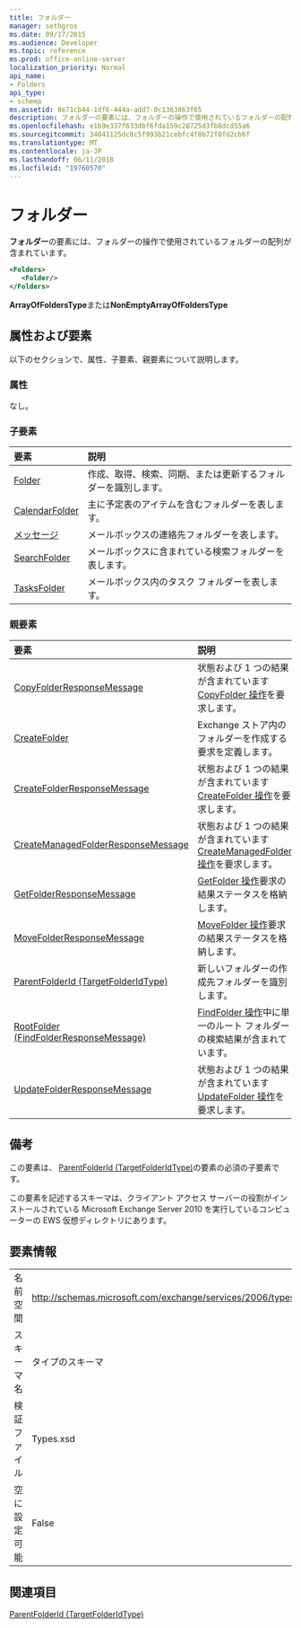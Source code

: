 ```yaml
---
title: フォルダー
manager: sethgros
ms.date: 09/17/2015
ms.audience: Developer
ms.topic: reference
ms.prod: office-online-server
localization_priority: Normal
api_name:
- Folders
api_type:
- schema
ms.assetid: 8e71cb44-1df6-444a-add7-0c1363863f65
description: フォルダーの要素には、フォルダーの操作で使用されているフォルダーの配列が含まれています。
ms.openlocfilehash: e1b9e337f633dbf6fda159c28725d3fb8dcd55a6
ms.sourcegitcommit: 34041125dc8c5f993b21cebfc4f8b72f0fd2cb6f
ms.translationtype: MT
ms.contentlocale: ja-JP
ms.lasthandoff: 06/11/2018
ms.locfileid: "19760570"
---
```

# <a name="folders"></a>フォルダー

**フォルダー**の要素には、フォルダーの操作で使用されているフォルダーの配列が含まれています。 
  
```xml
<Folders>
   <Folder/>
</Folders>
```

 **ArrayOfFoldersType**または**NonEmptyArrayOfFoldersType**
## <a name="attributes-and-elements"></a>属性および要素

以下のセクションで、属性、子要素、親要素について説明します。
  
### <a name="attributes"></a>属性

なし。
  
### <a name="child-elements"></a>子要素

|**要素**|**説明**|
|:-----|:-----|
|[Folder](folder.md) <br/> |作成、取得、検索、同期、または更新するフォルダーを識別します。  <br/> |
|[CalendarFolder](calendarfolder.md) <br/> |主に予定表のアイテムを含むフォルダーを表します。  <br/> |
|[メッセージ](contactsfolder.md) <br/> |メールボックスの連絡先フォルダーを表します。  <br/> |
|[SearchFolder](searchfolder.md) <br/> |メールボックスに含まれている検索フォルダーを表します。  <br/> |
|[TasksFolder](tasksfolder.md) <br/> |メールボックス内のタスク フォルダーを表します。  <br/> |
   
### <a name="parent-elements"></a>親要素

|**要素**|**説明**|
|:-----|:-----|
|[CopyFolderResponseMessage](copyfolderresponsemessage.md) <br/> |状態および 1 つの結果が含まれています[CopyFolder 操作](copyfolder-operation.md)を要求します。  <br/> |
|[CreateFolder](createfolder.md) <br/> |Exchange ストア内のフォルダーを作成する要求を定義します。  <br/> |
|[CreateFolderResponseMessage](createfolderresponsemessage.md) <br/> |状態および 1 つの結果が含まれています[CreateFolder 操作](createfolder-operation.md)を要求します。  <br/> |
|[CreateManagedFolderResponseMessage](createmanagedfolderresponsemessage.md) <br/> |状態および 1 つの結果が含まれています[CreateManagedFolder 操作](createmanagedfolder-operation.md)を要求します。  <br/> |
|[GetFolderResponseMessage](getfolderresponsemessage.md) <br/> |[GetFolder 操作](getfolder-operation.md)要求の結果ステータスを格納します。  <br/> |
|[MoveFolderResponseMessage](movefolderresponsemessage.md) <br/> |[MoveFolder 操作](movefolder-operation.md)要求の結果ステータスを格納します。  <br/> |
|[ParentFolderId (TargetFolderIdType)](parentfolderid-targetfolderidtype.md) <br/> |新しいフォルダーの作成先フォルダーを識別します。  <br/> |
|[RootFolder (FindFolderResponseMessage)](rootfolder-findfolderresponsemessage.md) <br/> |[FindFolder 操作](findfolder-operation.md)中に単一のルート フォルダーの検索結果が含まれています。  <br/> |
|[UpdateFolderResponseMessage](updatefolderresponsemessage.md) <br/> |状態および 1 つの結果が含まれています[UpdateFolder 操作](updatefolder-operation.md)を要求します。  <br/> |
   
## <a name="remarks"></a>備考

この要素は、 [ParentFolderId (TargetFolderIdType)](parentfolderid-targetfolderidtype.md)の要素の必須の子要素です。 
  
この要素を記述するスキーマは、クライアント アクセス サーバーの役割がインストールされている Microsoft Exchange Server 2010 を実行しているコンピューターの EWS 仮想ディレクトリにあります。
  
## <a name="element-information"></a>要素情報

|||
|:-----|:-----|
|名前空間  <br/> |http://schemas.microsoft.com/exchange/services/2006/types  <br/> |
|スキーマ名  <br/> |タイプのスキーマ  <br/> |
|検証ファイル  <br/> |Types.xsd  <br/> |
|空に設定可能  <br/> |False  <br/> |
   
## <a name="see-also"></a>関連項目



[ParentFolderId (TargetFolderIdType)](parentfolderid-targetfolderidtype.md)

